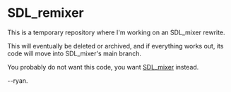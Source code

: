# SDL_remixer

This is a temporary repository where I'm working on an SDL_mixer rewrite.

This will eventually be deleted or archived, and if everything works out, its
code will move into SDL_mixer's main branch.

You probably do not want this code, you want [SDL_mixer](https://github.com/libsdl-org/SDL_mixer) instead.

--ryan.

